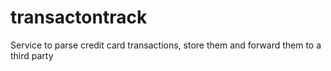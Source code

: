 # transactontrack
Service to parse credit card transactions, store them and forward them to a third party
